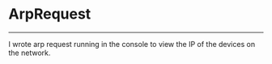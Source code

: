 # ArpRequest
--------------------------------------------------------------------------------------------
I wrote arp request running in the console to view the IP of the devices on the network.
